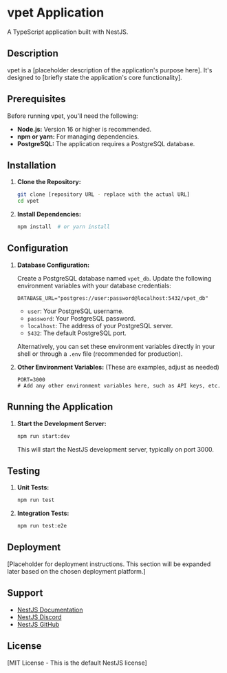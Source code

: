 # vpet Application

A TypeScript application built with NestJS.

## Description

vpet is a [placeholder description of the application's purpose here].  It's designed to [briefly state the application's core functionality].

## Prerequisites

Before running vpet, you'll need the following:

*   **Node.js:** Version 16 or higher is recommended.
*   **npm or yarn:**  For managing dependencies.
*   **PostgreSQL:**  The application requires a PostgreSQL database.

## Installation

1.  **Clone the Repository:**
    ```bash
    git clone [repository URL - replace with the actual URL]
    cd vpet
    ```

2.  **Install Dependencies:**
    ```bash
    npm install  # or yarn install
    ```

## Configuration

1.  **Database Configuration:**

    Create a PostgreSQL database named `vpet_db`.  Update the following environment variables with your database credentials:

    ```
    DATABASE_URL="postgres://user:password@localhost:5432/vpet_db"
    ```

    *   `user`: Your PostgreSQL username.
    *   `password`: Your PostgreSQL password.
    *   `localhost`:  The address of your PostgreSQL server.
    *   `5432`: The default PostgreSQL port.

    Alternatively, you can set these environment variables directly in your shell or through a `.env` file (recommended for production).

2.  **Other Environment Variables:** (These are examples, adjust as needed)

    ```
    PORT=3000
    # Add any other environment variables here, such as API keys, etc.
    ```

## Running the Application

1.  **Start the Development Server:**
    ```bash
    npm run start:dev
    ```

    This will start the NestJS development server, typically on port 3000.

## Testing

1.  **Unit Tests:**
    ```bash
    npm run test
    ```

2.  **Integration Tests:**
    ```bash
    npm run test:e2e
    ```

## Deployment

[Placeholder for deployment instructions.  This section will be expanded later based on the chosen deployment platform.]

## Support

*   [NestJS Documentation](https://docs.nestjs.com/)
*   [NestJS Discord](https://discord.gg/G7Qnnhy)
*   [NestJS GitHub](https://github.com/nestjs/nest)

## License

[MIT License -  This is the default NestJS license]